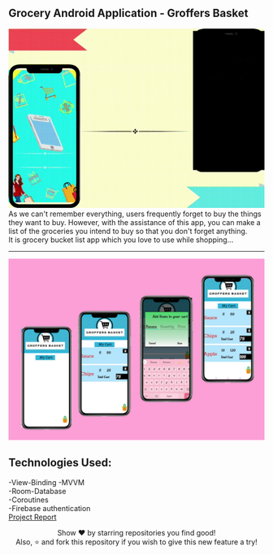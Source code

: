 
## Grocery Android Application - Groffers Basket
<img src="https://github.com/AnchalPandey29/Grocery-App/blob/main/1.gif?raw=true">
As we can't remember everything, users frequently forget to buy the things they want to buy. However, with the assistance of this app, you can make a list of the groceries you intend to buy so that you don't forget anything.<br>
It is grocery bucket list app which you love to use while shopping...<hr>
<img src="https://github.com/AnchalPandey29/Grocery-App/blob/main/22.jpeg?raw=true">
<h2>Technologies Used:</h2>

-View-Binding
-MVVM<br>
-Room-Database<br>
-Coroutines<br>
-Firebase authentication<br>
<a href="https://workdrive.zohoexternal.com/writer/open/el1w96632f45b178e41948e6010d63ddccb52?authId=%7B%22linkId%22%3A%225k2wApa9cyO-LYmlU%22%7D">Project Report</a>
<p align="center">
Show ❤️ by starring repositories you find good!<br>
Also, ⭐️ and fork this repository if you wish to give this new feature a try!
</p>
